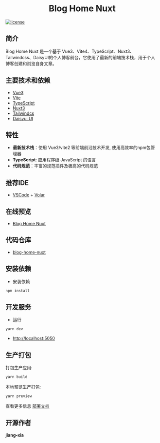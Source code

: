 <div align="center">
	<!-- <img style="width: 80px;height: 80px" src=""/> -->
	<h1>Blog Home Nuxt</h1>
</div>


[![license](https://img.shields.io/badge/license-MIT-green.svg)](./LICENSE)

## 简介

Blog Home Nuxt 是一个基于 Vue3、Vite4、TypeScript、Nuxt3、Tailwindcss、DaisyUI的个人博客前台，它使用了最新的前端技术栈，用于个人博客创建和浏览自身文章。

## 主要技术和依赖

- [Vue3](https://staging-cn.vuejs.org/guide/introduction.html)
- [Vite](https://www.vitejs.net/guide/)
- [TypeScript](https://typescript.bootcss.com/)
- [Nuxt3](https://v3.nuxtjs.org/getting-started/quick-start)
- [Tailwindcs](https://tailwindcss.com/docs/installation)
- [Daisyui UI](https://daisyui.com/)
   
  
## 特性

- **最新技术栈**：使用 Vue3/vite2 等前端前沿技术开发, 使用高效率的npm包管理器
- **TypeScript**: 应用程序级 JavaScript 的语言
- **代码规范**：丰富的规范插件及极高的代码规范

## 推荐IDE
- [VSCode](https://code.visualstudio.com/) + [Volar](https://marketplace.visualstudio.com/items?itemName=johnsoncodehk.volar)


## 在线预览

- [Blog Home Nuxt](https://jiang-xia.top/)

  

## 代码仓库

- [blog-home-nuxt](https://gitee.com/jiang-xia/blog-home-nuxt)



<!-- ## 项目示例图 -->

## 安装依赖

- 安装依赖

```bash
npm install
```

## 开发服务


- 运行
```bash
yarn dev
```
- [http://localhost:5050](http://localhost:5050)

## 生产打包

打包生产应用:

```bash
yarn build
```

本地预览生产打包:

```bash
yarn preview
```

查看更多信息 [部署文档](https://v3.nuxtjs.org/guide/deploy/presets)

## 开源作者

**jiang-xia**
